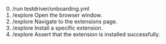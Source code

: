 0. /run testdriver/onboarding.yml
1. /explore Open the browser window.
2. /explore Navigate to the extensions page.
3. /explore Install a specific extension.
4. /explore Assert that the extension is installed successfully.